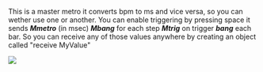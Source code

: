 This is a master metro it converts bpm to ms and vice versa, so you can wether use one or another.
You can enable triggering by pressing space it sends **_Mmetro_** (in msec) **_Mbang_** for each step **_Mtrig_** on trigger **_bang_** each bar. So you can receive any of those values anywhere by creating an object called "receive MyValue"

<a href='http://picasaweb.google.com/lh/photo/S5w9B3JBbd1sQ3UWGXJyfA?feat=embedwebsite'><img src='http://lh4.ggpht.com/_TZMojZ6BS9g/THlTAHaGOTI/AAAAAAAAABc/nT8guRjMjiw/s800/Metro.png' /></a>